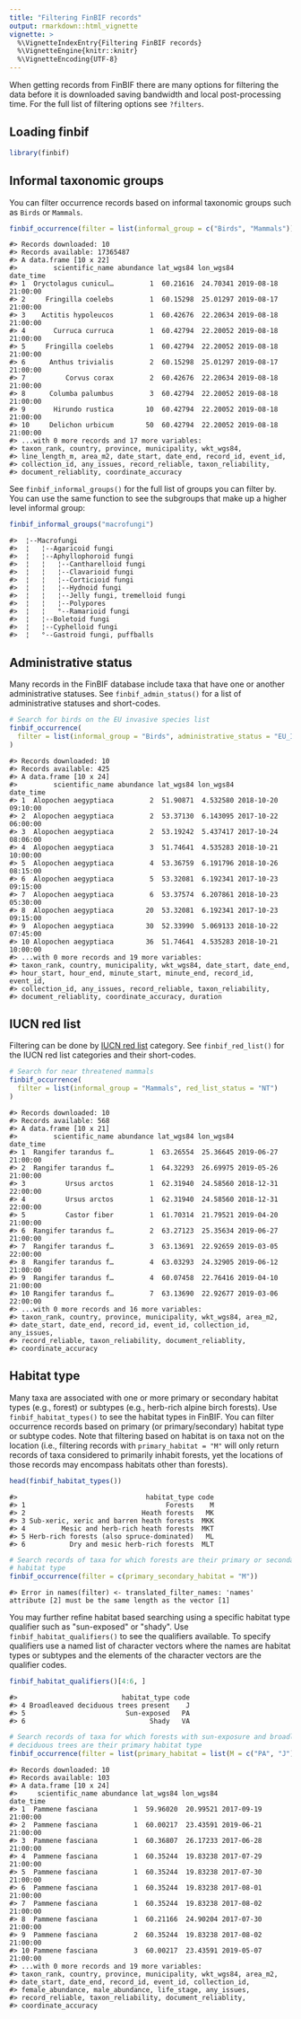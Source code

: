 ```yaml
---
title: "Filtering FinBIF records"
output: rmarkdown::html_vignette
vignette: >
  %\VignetteIndexEntry{Filtering FinBIF records}
  %\VignetteEngine{knitr::knitr}
  %\VignetteEncoding{UTF-8}
---
```



When getting records from FinBIF there are many options for filtering the data
before it is downloaded saving bandwidth and local post-processing time. For the
full list of filtering options see `?filters`.

## Loading finbif

```r
library(finbif)
```

## Informal taxonomic groups
You can filter occurrence records based on informal taxonomic groups such as
`Birds` or `Mammals`.

```r
finbif_occurrence(filter = list(informal_group = c("Birds", "Mammals")))
```

```
#> Records downloaded: 10
#> Records available: 17365487
#> A data.frame [10 x 22]
#>         scientific_name abundance lat_wgs84 lon_wgs84           date_time
#> 1  Oryctolagus cunicul…         1  60.21616  24.70341 2019-08-18 21:00:00
#> 2     Fringilla coelebs         1  60.15298  25.01297 2019-08-17 21:00:00
#> 3    Actitis hypoleucos         1  60.42676  22.20634 2019-08-18 21:00:00
#> 4       Curruca curruca         1  60.42794  22.20052 2019-08-18 21:00:00
#> 5     Fringilla coelebs         1  60.42794  22.20052 2019-08-18 21:00:00
#> 6      Anthus trivialis         2  60.15298  25.01297 2019-08-17 21:00:00
#> 7          Corvus corax         2  60.42676  22.20634 2019-08-18 21:00:00
#> 8      Columba palumbus         3  60.42794  22.20052 2019-08-18 21:00:00
#> 9       Hirundo rustica        10  60.42794  22.20052 2019-08-18 21:00:00
#> 10     Delichon urbicum        50  60.42794  22.20052 2019-08-18 21:00:00
#> ...with 0 more records and 17 more variables:
#> taxon_rank, country, province, municipality, wkt_wgs84,
#> line_length_m, area_m2, date_start, date_end, record_id, event_id,
#> collection_id, any_issues, record_reliable, taxon_reliability,
#> document_reliablity, coordinate_accuracy
```

See `finbif_informal_groups()` for the full list of groups you can filter by. 
You can use the same function to see the subgroups that make up a higher
level informal group:

```r
finbif_informal_groups("macrofungi")
```

```
#>  ¦--Macrofungi                                                
#>  ¦   ¦--Agaricoid fungi                                       
#>  ¦   ¦--Aphyllophoroid fungi                                  
#>  ¦   ¦   ¦--Cantharelloid fungi                               
#>  ¦   ¦   ¦--Clavarioid fungi                                  
#>  ¦   ¦   ¦--Corticioid fungi                                  
#>  ¦   ¦   ¦--Hydnoid fungi                                     
#>  ¦   ¦   ¦--Jelly fungi, tremelloid fungi                     
#>  ¦   ¦   ¦--Polypores                                         
#>  ¦   ¦   °--Ramarioid fungi                                   
#>  ¦   ¦--Boletoid fungi                                        
#>  ¦   ¦--Cyphelloid fungi                                      
#>  ¦   °--Gastroid fungi, puffballs
```

## Administrative status
Many records in the FinBIF database include taxa that have one or another
administrative statuses. See `finbif_admin_status()` for a list of
administrative statuses and short-codes.

```r
# Search for birds on the EU invasive species list
finbif_occurrence(
  filter = list(informal_group = "Birds", administrative_status = "EU_INVSV")
)
```

```
#> Records downloaded: 10
#> Records available: 425
#> A data.frame [10 x 24]
#>         scientific_name abundance lat_wgs84 lon_wgs84           date_time
#> 1  Alopochen aegyptiaca         2  51.90871  4.532580 2018-10-20 09:10:00
#> 2  Alopochen aegyptiaca         2  53.37130  6.143095 2017-10-22 06:00:00
#> 3  Alopochen aegyptiaca         2  53.19242  5.437417 2017-10-24 08:06:00
#> 4  Alopochen aegyptiaca         3  51.74641  4.535283 2018-10-21 10:00:00
#> 5  Alopochen aegyptiaca         4  53.36759  6.191796 2018-10-26 08:15:00
#> 6  Alopochen aegyptiaca         5  53.32081  6.192341 2017-10-23 09:15:00
#> 7  Alopochen aegyptiaca         6  53.37574  6.207861 2018-10-23 05:30:00
#> 8  Alopochen aegyptiaca        20  53.32081  6.192341 2017-10-23 09:15:00
#> 9  Alopochen aegyptiaca        30  52.33990  5.069133 2018-10-22 07:45:00
#> 10 Alopochen aegyptiaca        36  51.74641  4.535283 2018-10-21 10:00:00
#> ...with 0 more records and 19 more variables:
#> taxon_rank, country, municipality, wkt_wgs84, date_start, date_end,
#> hour_start, hour_end, minute_start, minute_end, record_id, event_id,
#> collection_id, any_issues, record_reliable, taxon_reliability,
#> document_reliablity, coordinate_accuracy, duration
```

## IUCN red list
Filtering can be done by [IUCN red list](https://www.iucnredlist.org) 
category. See `finbif_red_list()` for the IUCN red list categories and their 
short-codes.

```r
# Search for near threatened mammals
finbif_occurrence(
  filter = list(informal_group = "Mammals", red_list_status = "NT")
)
```

```
#> Records downloaded: 10
#> Records available: 568
#> A data.frame [10 x 21]
#>         scientific_name abundance lat_wgs84 lon_wgs84           date_time
#> 1  Rangifer tarandus f…         1  63.26554  25.36645 2019-06-27 21:00:00
#> 2  Rangifer tarandus f…         1  64.32293  26.69975 2019-05-26 21:00:00
#> 3          Ursus arctos         1  62.31940  24.58560 2018-12-31 22:00:00
#> 4          Ursus arctos         1  62.31940  24.58560 2018-12-31 22:00:00
#> 5          Castor fiber         1  61.70314  21.79521 2019-04-20 21:00:00
#> 6  Rangifer tarandus f…         2  63.27123  25.35634 2019-06-27 21:00:00
#> 7  Rangifer tarandus f…         3  63.13691  22.92659 2019-03-05 22:00:00
#> 8  Rangifer tarandus f…         4  63.03293  24.32905 2019-06-12 21:00:00
#> 9  Rangifer tarandus f…         4  60.07458  22.76416 2019-04-10 21:00:00
#> 10 Rangifer tarandus f…         7  63.13690  22.92677 2019-03-06 22:00:00
#> ...with 0 more records and 16 more variables:
#> taxon_rank, country, province, municipality, wkt_wgs84, area_m2,
#> date_start, date_end, record_id, event_id, collection_id, any_issues,
#> record_reliable, taxon_reliability, document_reliablity,
#> coordinate_accuracy
```

## Habitat type
Many taxa are associated with one or more primary or secondary habitat types
(e.g., forest) or subtypes (e.g., herb-rich alpine birch forests). Use
`finbif_habitat_types()` to see the habitat types in FinBIF. You can filter
occurrence records based on primary (or primary/secondary) habitat type or
subtype codes. Note that filtering based on habitat is on taxa not on the
location (i.e., filtering records with `primary_habitat = "M"` will only return
records of taxa considered to primarily inhabit forests, yet the locations of
those records may encompass habitats other than forests).

```r
head(finbif_habitat_types())
```

```
#>                                habitat_type code
#> 1                                   Forests    M
#> 2                             Heath forests   MK
#> 3 Sub-xeric, xeric and barren heath forests  MKK
#> 4         Mesic and herb-rich heath forests  MKT
#> 5 Herb-rich forests (also spruce-dominated)   ML
#> 6           Dry and mesic herb-rich forests  MLT
```

```r
# Search records of taxa for which forests are their primary or secondary
# habitat type
finbif_occurrence(filter = c(primary_secondary_habitat = "M"))
```

```
#> Error in names(filter) <- translated_filter_names: 'names' attribute [2] must be the same length as the vector [1]
```

You may further refine habitat based searching using a specific habitat type
qualifier such as "sun-exposed" or "shady". Use `finbif_habitat_qualifiers()`
to see the qualifiers available. To specify qualifiers use a named list of
character vectors where the names are habitat types or subtypes and the elements
of the character vectors are the qualifier codes.

```r
finbif_habitat_qualifiers()[4:6, ]
```

```
#>                          habitat_type code
#> 4 Broadleaved deciduous trees present    J
#> 5                         Sun-exposed   PA
#> 6                               Shady   VA
```

```r
# Search records of taxa for which forests with sun-exposure and broadleaved
# deciduous trees are their primary habitat type
finbif_occurrence(filter = list(primary_habitat = list(M = c("PA", "J"))))
```

```
#> Records downloaded: 10
#> Records available: 103
#> A data.frame [10 x 24]
#>     scientific_name abundance lat_wgs84 lon_wgs84           date_time
#> 1  Pammene fasciana         1  59.96020  20.99521 2017-09-19 21:00:00
#> 2  Pammene fasciana         1  60.00217  23.43591 2019-06-21 21:00:00
#> 3  Pammene fasciana         1  60.36807  26.17233 2017-06-28 21:00:00
#> 4  Pammene fasciana         1  60.35244  19.83238 2017-07-29 21:00:00
#> 5  Pammene fasciana         1  60.35244  19.83238 2017-07-30 21:00:00
#> 6  Pammene fasciana         1  60.35244  19.83238 2017-08-01 21:00:00
#> 7  Pammene fasciana         1  60.35244  19.83238 2017-08-02 21:00:00
#> 8  Pammene fasciana         1  60.21166  24.90204 2017-07-30 21:00:00
#> 9  Pammene fasciana         2  60.35244  19.83238 2017-08-02 21:00:00
#> 10 Pammene fasciana         3  60.00217  23.43591 2019-05-07 21:00:00
#> ...with 0 more records and 19 more variables:
#> taxon_rank, country, province, municipality, wkt_wgs84, area_m2,
#> date_start, date_end, record_id, event_id, collection_id,
#> female_abundance, male_abundance, life_stage, any_issues,
#> record_reliable, taxon_reliability, document_reliablity,
#> coordinate_accuracy
```
